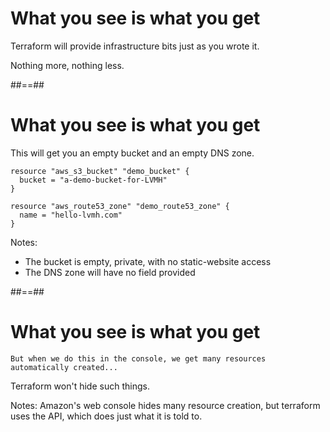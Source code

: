 # What you see is what you get

Terraform will provide infrastructure bits just as you wrote it.

Nothing more, nothing less.

##==##

# What you see is what you get

This will get you an empty bucket and an empty DNS zone.

```hcl
resource "aws_s3_bucket" "demo_bucket" {
  bucket = "a-demo-bucket-for-LVMH"
}

resource "aws_route53_zone" "demo_route53_zone" {
  name = "hello-lvmh.com"
}
```

Notes: 
- The bucket is empty, private, with no static-website access
- The DNS zone will have no field provided

##==##

# What you see is what you get

    But when we do this in the console, we get many resources automatically created...

Terraform won't hide such things.

Notes:
Amazon's web console hides many resource creation, but terraform uses the API, which does just what it is told to.